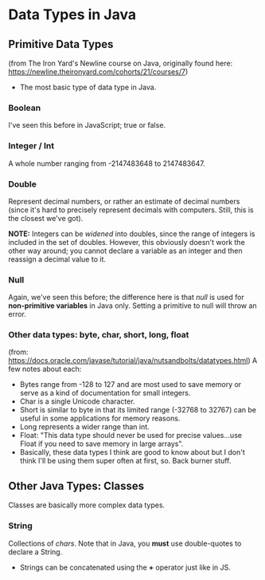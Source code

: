 # Data Types in Java
## Primitive Data Types
(from The Iron Yard's Newline course on Java, originally found here: https://newline.theironyard.com/cohorts/21/courses/7)

* The most basic type of data type in Java.
### Boolean
I've seen this before in JavaScript; true or false.
### Integer / Int
A whole number ranging from -2147483648 to 2147483647.
### Double
Represent decimal numbers, or rather an estimate of decimal numbers (since it's hard to precisely represent decimals with computers. Still, this is the closest we've got).

**NOTE:** Integers can be *widened* into doubles, since the range of integers is included in the set of doubles. However, this obviously doesn't work the other way around; you cannot declare a variable as an integer and then reassign a decimal value to it.

### Null
Again, we've seen this before; the difference here is that *null* is used for **non-primitive variables** in Java only. Setting a primitive to null will throw an error.

### Other data types: byte, char, short, long, float
(from: https://docs.oracle.com/javase/tutorial/java/nutsandbolts/datatypes.html)
A few notes about each:
* Bytes range from -128 to 127 and are most used to save memory or serve as a kind of documentation for small integers.
* Char is a single Unicode character.
* Short is similar to byte in that its limited range (-32768 to 32767) can be useful in some applications for memory reasons.
* Long represents a wider range than int.
* Float: "This data type should never be used for precise values...use Float if you need to save memory in large arrays".
* Basically, these data types I think are good to know about but I don't think I'll be using them super often at first, so. Back burner stuff.

## Other Java Types: Classes
Classes are basically more complex data types.

### String
Collections of *chars*. Note that in Java, you **must** use double-quotes to declare a String.
* Strings can be concatenated using the **+** operator just like in JS.   
